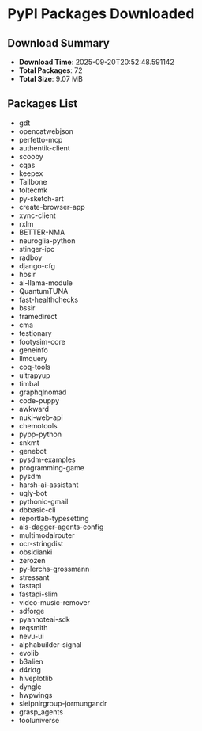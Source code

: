 # PyPI Packages Downloaded

## Download Summary
- **Download Time**: 2025-09-20T20:52:48.591142
- **Total Packages**: 72
- **Total Size**: 9.07 MB

## Packages List
- gdt
- opencatwebjson
- perfetto-mcp
- authentik-client
- scooby
- cqas
- keepex
- Tailbone
- toltecmk
- py-sketch-art
- create-browser-app
- xync-client
- rxlm
- BETTER-NMA
- neuroglia-python
- stinger-ipc
- radboy
- django-cfg
- hbsir
- ai-llama-module
- QuantumTUNA
- fast-healthchecks
- bssir
- framedirect
- cma
- testionary
- footysim-core
- geneinfo
- llmquery
- coq-tools
- ultrapyup
- timbal
- graphqlnomad
- code-puppy
- awkward
- nuki-web-api
- chemotools
- pypp-python
- snkmt
- genebot
- pysdm-examples
- programming-game
- pysdm
- harsh-ai-assistant
- ugly-bot
- pythonic-gmail
- dbbasic-cli
- reportlab-typesetting
- ais-dagger-agents-config
- multimodalrouter
- ocr-stringdist
- obsidianki
- zerozen
- py-lerchs-grossmann
- stressant
- fastapi
- fastapi-slim
- video-music-remover
- sdforge
- pyannoteai-sdk
- reqsmith
- nevu-ui
- alphabuilder-signal
- evolib
- b3alien
- d4rktg
- hiveplotlib
- dyngle
- hwpwings
- sleipnirgroup-jormungandr
- grasp_agents
- tooluniverse
